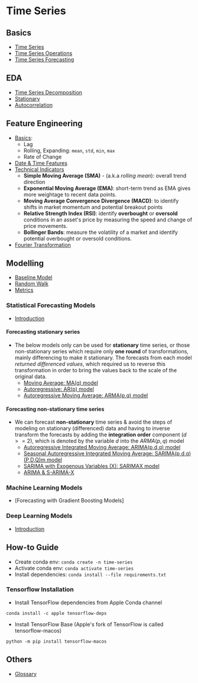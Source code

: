 # Time Series

## Basics

- [Time Series](./docs/introduction.md)
- [Time Series Operations](./docs/time_series_operations.md)
- [Time Series Forecasting](./docs/time_series_forecasting.md)

## EDA

- [Time Series Decomposition](./docs/eda/eda_time-series-decomposition.md)
- [Stationary](./docs/eda/eda_stationary.md)
- [Autocorrelation](./docs/eda/eda_autocorrelation.md)

## Feature Engineering

- [Basics](./docs/fe/basics.md):
  - Lag
  - Rolling, Expanding: `mean`, `std`, `min`, `max`
  - Rate of Change
- [Date & Time Features](./docs/fe/date_and_time_features.md)
- [Technical Indicators](./docs/fe/technical_indicators.md)
  - **Simple Moving Average (SMA)** - (a.k.a _rolling mean_): overall trend direction
  - **Exponential Moving Average (EMA)**: short-term trend as EMA gives more weightage to recent data points.
  - **Moving Average Convergence Divergence (MACD)**: to identify shifts in market momentum and potential breakout points
  - **Relative Strength Index (RSI)**: identify **overbought** or **oversold** conditions in an asset's price by measuring the speed and change of price movements.
  - **Bollinger Bands**: measure the volatility of a market and identify potential overbought or oversold conditions.
- [Fourier Transformation](./docs/fe/fourier_transformation.md)

## Modelling

- [Baseline Model](./docs/baseline_model.md)
- [Random Walk](./docs/random_walk.md)
- [Metrics](./docs/metrics.md)

### Statistical Forecasting Models

- [Introduction](./docs/statistical_models/intro.md)

#### Forecasting stationary series

- The below models only can be used for **stationary** time series, or those non-stationary series which require only **one round** of transformations, mainly differencing to make it stationary. The forecasts from each model _returned differenced values_, which required us to reverse this transformation in order to bring the values back to the scale of the original data.
  - [Moving Average: MA(q) model](./docs/statistical_models/moving_average.md)
  - [Autoregressive: AR(p) model](./docs/statistical_models/autoregressive.md)
  - [Autoregressive Moving Average: ARMA(p,q) model](./docs/statistical_models/arma.md)

#### Forecasting non-stationary time series

- We can forecast **non-stationary** time series & avoid the steps of modeling on stationary (differenced) data and having to inverse transform the forecasts by adding the **integration order** component ($d >= 2$), which is denoted by the variable $d$ into the $ARMA(p,q)$ model
  - [Autoregressive Integrated Moving Average: ARIMA(p,d,q) model](./docs/statistical_models/arima.md)
  - [Seasonal Autoregressive Integrated Moving Average: SARIMA(p,d,q)(P,D,Q)m model](./docs/statistical_models/sarima.md)
  - [SARIMA with Exogenous Variables (X): SARIMAX model](./docs/statistical_models/sarimax.md)
  - [ARIMA & S-ARIMA-X](./docs/statistical_models/arima_sarimax.md)

### Machine Learning Models

- [Forecasting with Gradient Boosting Models]

### Deep Learning Models

- [Introduction](./docs/dl/intro.md)

## How-to Guide

- Create conda env: `conda create -n time-series`
- Activate conda env: `conda activate time-series`
- Install dependencies: `conda install --file requirements.txt`

### Tensorflow Installation

- Install TensorFlow dependencies from Apple Conda channel

```shell
conda install -c apple tensorflow-deps
```

- Install TensorFlow Base (Apple's fork of TensorFlow is called tensorflow-macos)

```shell
python -m pip install tensorflow-macos
```

## Others

- [Glossary](./docs/glossary.md)
